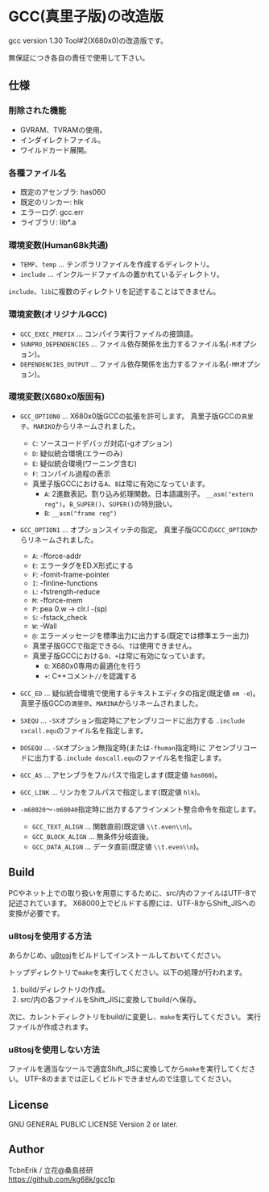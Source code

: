 # GCC(真里子版)の改造版
gcc version 1.30 Tool#2(X680x0)の改造版です。

無保証につき各自の責任で使用して下さい。


## 仕様

### 削除された機能

* GVRAM、TVRAMの使用。
* インダイレクトファイル。
* ワイルドカード展開。


### 各種ファイル名

* 既定のアセンブラ: has060
* 既定のリンカー: hlk
* エラーログ: gcc.err
* ライブラリ: lib\*.a


### 環境変数(Human68k共通)

* `TEMP`、`temp` ... テンポラリファイルを作成するディレクトリ。
* `include` ... インクルードファイルの置かれているディレクトリ。

`include`、`lib`に複数のディレクトリを記述することはできません。


### 環境変数(オリジナルGCC)

* `GCC_EXEC_PREFIX` ... コンパイラ実行ファイルの接頭語。
* `SUNPRO_DEPENDENCIES` ... ファイル依存関係を出力するファイル名(`-M`オプション)。
* `DEPENDENCIES_OUTPUT` ... ファイル依存関係を出力するファイル名(`-MM`オプション)。


### 環境変数(X680x0版固有)

* `GCC_OPTION0` ... X680x0版GCCの拡張を許可します。
  真里子版GCCの`真里子`、`MARIKO`からリネームされました。
  * `C`: ソースコードデバッガ対応(-gオプション)
  * `D`: 疑似統合環境(エラーのみ)
  * `E`: 疑似統合環境(ワーニング含む)
  * `F`: コンパイル過程の表示
  * 真里子版GCCにおける`A`、`B`は常に有効になっています。
    * `A`: 2進数表記。割り込み処理関数。日本語識別子。
      `__asm("extern reg")`。`B_SUPER()`、`SUPER()`の特別扱い。
    * `B`: `__asm("frame reg")`

* `GCC_OPTION1` ... オプションスイッチの指定。
  真里子版GCCの`GCC_OPTION`からリネームされました。
  * `A`: -fforce-addr
  * `E`: エラータグをED.X形式にする
  * `F`: -fomit-frame-pointer
  * `I`: -finline-functions
  * `L`: -fstrength-reduce
  * `M`: -fforce-mem
  * `P`: pea 0.w → clr.l -(sp)
  * `S`: -fstack_check
  * `W`: -Wall
  * `@`: エラーメッセージを標準出力に出力する(既定では標準エラー出力)
  * 真里子版GCCで指定できる`G`、`T`は使用できません。
  * 真里子版GCCにおける`O`、`+`は常に有効になっています。
    * `O`: X680x0専用の最適化を行う
    * `+`: C++コメント`//`を認識する

* `GCC_ED` ... 疑似統合環境で使用するテキストエディタの指定(既定値 `em -e`)。
  真里子版GCCの`満里奈`、`MARINA`からリネームされました。

* `SXEQU` ... `-SX`オプション指定時にアセンブリコードに出力する
  `.include sxcall.equ`のファイル名を指定します。

* `DOSEQU` ... `-SX`オプション無指定時(または`-fhuman`指定時)に
  アセンブリコードに出力する`.include doscall.equ`のファイル名を指定します。

* `GCC_AS` ... アセンブラをフルパスで指定します(既定値 `has060`)。

* `GCC_LINK` ... リンカをフルパスで指定します(既定値 `hlk`)。

* `-m68020`～`-m68040`指定時に出力するアラインメント整合命令を指定します。
  * `GCC_TEXT_ALIGN` ... 関数直前(既定値 `\\t.even\\n`)。
  * `GCC_BLOCK_ALIGN` ... 無条件分岐直後。
  * `GCC_DATA_ALIGN` ... データ直前(既定値 `\\t.even\\n`)。


## Build
PCやネット上での取り扱いを用意にするために、src/内のファイルはUTF-8で記述されています。
X68000上でビルドする際には、UTF-8からShift_JISへの変換が必要です。

### u8tosjを使用する方法

あらかじめ、[u8tosj](https://github.com/kg68k/u8tosj)をビルドしてインストールしておいてください。

トップディレクトリで`make`を実行してください。以下の処理が行われます。
1. build/ディレクトリの作成。
2. src/内の各ファイルをShift_JISに変換してbuild/へ保存。

次に、カレントディレクトリをbuild/に変更し、`make`を実行してください。
実行ファイルが作成されます。

### u8tosjを使用しない方法

ファイルを適当なツールで適宜Shift_JISに変換してから`make`を実行してください。
UTF-8のままでは正しくビルドできませんので注意してください。


## License
GNU GENERAL PUBLIC LICENSE Version 2 or later.


## Author
TcbnErik / 立花@桑島技研  
https://github.com/kg68k/gcc1p
